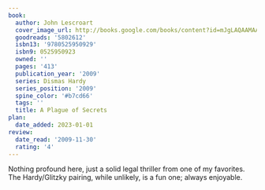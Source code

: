 ```yaml
---
book:
  author: John Lescroart
  cover_image_url: http://books.google.com/books/content?id=mJgLAQAAMAAJ&printsec=frontcover&img=1&zoom=1&source=gbs_api
  goodreads: '5802612'
  isbn13: '9780525950929'
  isbn9: 0525950923
  owned: ''
  pages: '413'
  publication_year: '2009'
  series: Dismas Hardy
  series_position: '2009'
  spine_color: '#b7cd66'
  tags: ''
  title: A Plague of Secrets
plan:
  date_added: 2023-01-01
review:
  date_read: '2009-11-30'
  rating: '4'
---
```


Nothing profound here, just a solid legal thriller from one of my favorites.  The Hardy/Glitzky pairing, while unlikely, is a fun one; always enjoyable.
